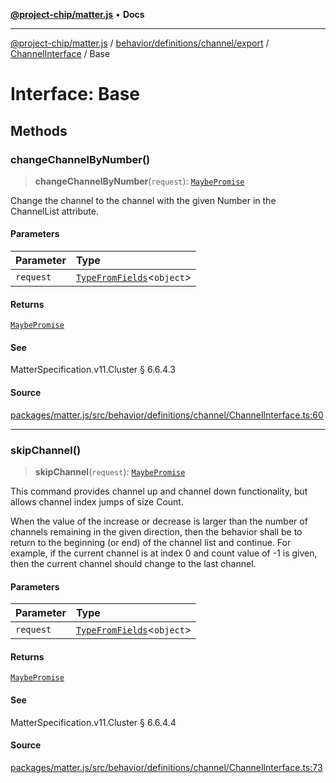 [**@project-chip/matter.js**](../../../../../../../README.md) • **Docs**

***

[@project-chip/matter.js](../../../../../../../modules.md) / [behavior/definitions/channel/export](../../../README.md) / [ChannelInterface](../README.md) / Base

# Interface: Base

## Methods

### changeChannelByNumber()

> **changeChannelByNumber**(`request`): [`MaybePromise`](../../../../../../../util/export/README.md#maybepromiset)

Change the channel to the channel with the given Number in the ChannelList attribute.

#### Parameters

| Parameter | Type |
| :------ | :------ |
| `request` | [`TypeFromFields`](../../../../../../../tlv/export/README.md#typefromfieldsf)\<`object`\> |

#### Returns

[`MaybePromise`](../../../../../../../util/export/README.md#maybepromiset)

#### See

MatterSpecification.v11.Cluster § 6.6.4.3

#### Source

[packages/matter.js/src/behavior/definitions/channel/ChannelInterface.ts:60](https://github.com/project-chip/matter.js/blob/7a8cbb56b87d4ccf34bec5a9a95ab40a1711324f/packages/matter.js/src/behavior/definitions/channel/ChannelInterface.ts#L60)

***

### skipChannel()

> **skipChannel**(`request`): [`MaybePromise`](../../../../../../../util/export/README.md#maybepromiset)

This command provides channel up and channel down functionality, but allows channel index jumps of size
Count.

When the value of the increase or decrease is larger than the number of channels remaining in the given
direction, then the behavior shall be to return to the beginning (or end) of the channel list and continue.
For example, if the current channel is at index 0 and count value of -1 is given, then the current channel
should change to the last channel.

#### Parameters

| Parameter | Type |
| :------ | :------ |
| `request` | [`TypeFromFields`](../../../../../../../tlv/export/README.md#typefromfieldsf)\<`object`\> |

#### Returns

[`MaybePromise`](../../../../../../../util/export/README.md#maybepromiset)

#### See

MatterSpecification.v11.Cluster § 6.6.4.4

#### Source

[packages/matter.js/src/behavior/definitions/channel/ChannelInterface.ts:73](https://github.com/project-chip/matter.js/blob/7a8cbb56b87d4ccf34bec5a9a95ab40a1711324f/packages/matter.js/src/behavior/definitions/channel/ChannelInterface.ts#L73)
